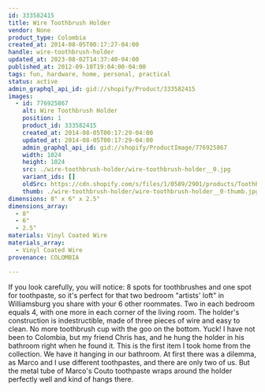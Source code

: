 ```yaml
---
id: 333582415
title: Wire Toothbrush Holder
vendor: None
product_type: Colombia
created_at: 2014-08-05T00:17:27-04:00
handle: wire-toothbrush-holder
updated_at: 2023-08-02T14:37:40-04:00
published_at: 2012-09-10T19:04:00-04:00
tags: fun, hardware, home, personal, practical
status: active
admin_graphql_api_id: gid://shopify/Product/333582415
images:
  - id: 776925867
    alt: Wire Toothbrush Holder
    position: 1
    product_id: 333582415
    created_at: 2014-08-05T00:17:29-04:00
    updated_at: 2014-08-05T00:17:29-04:00
    admin_graphql_api_id: gid://shopify/ProductImage/776925867
    width: 1024
    height: 1024
    src: ./wire-toothbrush-holder/wire-toothbrush-holder__0.jpg
    variant_ids: []
    oldSrc: https://cdn.shopify.com/s/files/1/0589/2901/products/Toothbrush_3_color.2.jpeg?v=1407212249
    thumb: ./wire-toothbrush-holder/wire-toothbrush-holder__0-thumb.jpg
dimensions: 8" x 6" x 2.5"
dimensions_array:
  - 8"
  - 6"
  - 2.5"
materials: Vinyl Coated Wire
materials_array:
  - Vinyl Coated Wire
provenance: COLOMBIA

---
```


If you look carefully, you will notice: 8 spots for toothbrushes and one spot for toothpaste, so it's perfect for that two bedroom "artists' loft" in Williamsburg you share with your 6 other roommates. Two in each bedroom equals 4, with one more in each corner of the living room. The holder's construction is indestructible, made of three pieces of wire and easy to clean. No more toothbrush cup with the goo on the bottom. Yuck! I have not been to Colombia, but my friend Chris has, and he hung the holder in his bathroom right when he found it. This is the first item I took home from the collection. We have it hanging in our bathroom. At first there was a dilemma, as Marco and I use different toothpastes, and there are only two of us. But the metal tube of Marco's Couto toothpaste wraps around the holder perfectly well and kind of hangs there.